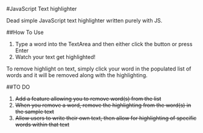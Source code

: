 #JavaScript Text highlighter

Dead simple JavaScript text highlighter written purely with JS.

##How To Use

1. Type a word into the TextArea and then either click the button or press Enter
2. Watch your text get highlighted!

To remove highlight on text, simply click your word in the populated list of words and it will be removed along with the highlighting.

##TO DO

1. ~~Add a feature allowing you to remove word(s) from the list~~
2. ~~When you remove a word, remove the highlighting from the word(s) in the sample text~~
3. ~~Allow users to write their own text, then allow for highlighting of specific words within that text~~
